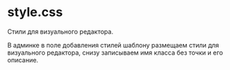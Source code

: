 # style.css
Стили для визуального редактора.

В админке в поле добавления стилей шаблону размещаем стили для визуального редактора, снизу записываем имя класса без точки и его описание.
